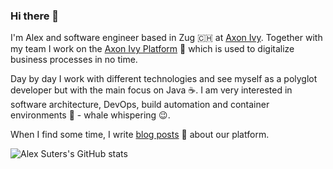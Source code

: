 ### Hi there 👋

I'm Alex and software engineer based in Zug 🇨🇭 at [Axon Ivy](https://github.com/axonivy). Together with my team I work on the [Axon Ivy Platform](https://dev.axonivy.com) 🌿 which is used to digitalize business processes in no time.

Day by day I work with different technologies and see myself as a polyglot developer but with the main focus on Java ☕. I am very interested in software architecture, DevOps, build automation and container environments 🐋 - whale whispering 😉.

When I find some time, I write [blog posts](https://community.axonivy.com/t/blog) 📰 about our platform.

![Alex Suters's GitHub stats](https://github-readme-stats.vercel.app/api?username=alexsuter&show_icons=true&count_private=true&theme=dracula)
